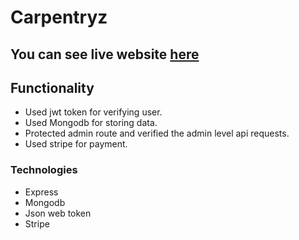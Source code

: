# Carpentryz

## You can see live website [here](https://carpentryz.netlify.app)

## Functionality
- Used jwt token for verifying user.
- Used Mongodb for storing data.
- Protected admin route and verified the admin level api requests.
- Used stripe for payment.

### Technologies
- Express
- Mongodb
- Json web token
- Stripe

